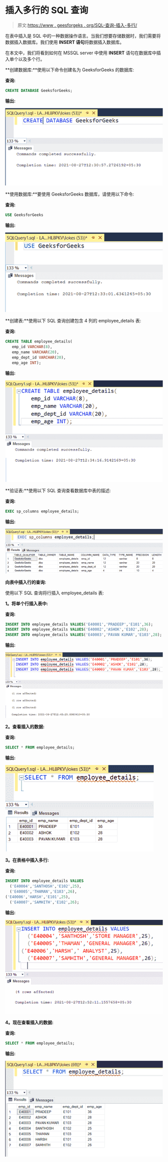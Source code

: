 # 插入多行的 SQL 查询

> 原文:[https://www . geesforgeks . org/SQL-查询-插入-多行/](https://www.geeksforgeeks.org/sql-query-to-insert-multiple-rows/)

在表中插入是 SQL 中的一种数据操作语言。当我们想要存储数据时，我们需要将数据插入数据库。我们使用 **INSERT 语句**将数据插入数据库。

在本文中，我们将看到如何在 MSSQL server 中使用 **INSERT** 语句在数据库中插入单个以及多个行。

**创建数据库:**使用以下命令创建名为 GeeksforGeeks 的数据库:

**查询:**

```sql
CREATE DATABASE GeeksforGeeks;
```

**输出:**

![](img/468ed2c28a8f492e96d1211bd6b66428.png)

**使用数据库:**要使用 GeeksforGeeks 数据库，请使用以下命令:

**查询:**

```sql
USE GeeksforGeeks
```

**输出:**

![](img/c937b9b49641250055c4982cd5c25fe2.png)

**创建表:**使用以下 SQL 查询创建包含 4 列的 employee_details 表:

**查询:**

```sql
CREATE TABLE employee_details(
   emp_id VARCHAR(8),
   emp_name VARCHAR(20),
   emp_dept_id VARCHAR(20),
   emp_age INT);
```

**输出:**

![](img/74f96ff5861604c590273e3fd0208779.png)

**验证表:**使用以下 SQL 查询查看数据库中表的描述:

**查询:**

```sql
EXEC sp_columns employee_details;
```

**输出:**

![](img/60b32ea3fdabec8619db520d2e525700.png)

**向表中插入行的查询:**

使用以下 SQL 查询将行插入 employee_details 表:

**1。将单个行插入表中:**

**查询:**

```sql
INSERT INTO employee_details VALUES('E40001','PRADEEP','E101',36);
INSERT INTO employee_details VALUES('E40002','ASHOK','E102',28);
INSERT INTO employee_details VALUES('E40003','PAVAN KUMAR','E103',28); 
```

**输出:**

![](img/511413c6a95486ffe7a2d2ddbfece26d.png)

**2。查看插入的数据:**

**查询:**

```sql
SELECT * FROM employee_details;
```

**输出:**

![](img/a666c6fcdc2144146058c99f4f2d2b58.png)

**3。在表格中插入多行:**

**查询:**

```sql
INSERT INTO employee_details VALUES
  ('E40004','SANTHOSH','E102',25),
  ('E40005','THAMAN','E103',26),
('E40006','HARSH','E101',25),
  ('E40007','SAMHITH','E102',26);
```

**输出:**

![](img/cc70589ad9da10fb90759ad04c113dd6.png)

**4。现在查看插入的数据:**

**查询:**

```sql
SELECT * FROM employee_details;
```

**输出:**

![](img/96408a42100d9cec7c60388b7314f356.png)